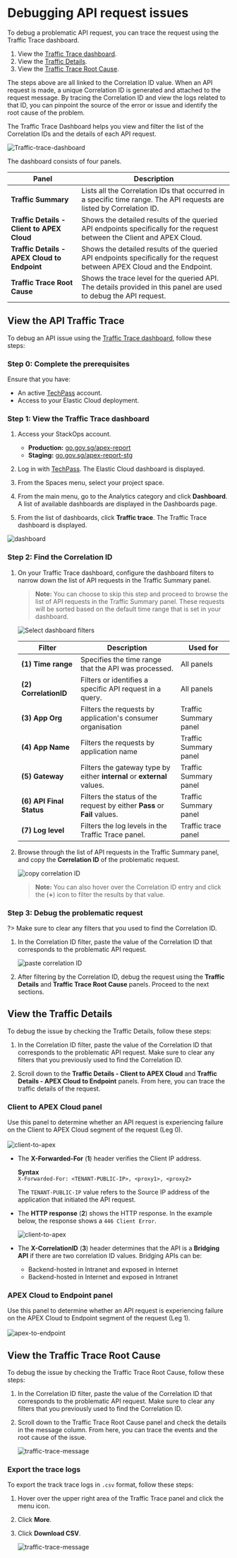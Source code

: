 # Debugging API request issues

To debug a problematic API request, you can trace the request using the Traffic Trace dashboard.

1. View the [Traffic Trace dashboard](#view-the-api-traffic-trace).
2. View the [Traffic Details](#view-the-traffic-details).
3. View the [Traffic Trace Root Cause](#view-the-traffic-trace-root-cause).

The steps above are all linked to the Correlation ID value. When an API request is made, a unique Correlation ID is generated and attached to the request message. By tracing the Correlation ID and view the logs related to that ID, you can  pinpoint the source of the error or issue and identify the root cause of the problem.

The Traffic Trace Dashboard helps you view and filter the list of the Correlation IDs and the details of each API request. 

![Traffic-trace-dashboard](./_assets/dashboard-traffic-trace.png)

The dashboard consists of four panels.

| Panel | Description |
| --- | --- |
| **Traffic Summary** | Lists all the Correlation IDs that occurred in a specific time range. The API requests are listed by  Correlation ID. |
| **Traffic Details - Client to APEX Cloud** | Shows the detailed results of the queried API endpoints specifically for the request between the Client and APEX Cloud. |
| **Traffic Details - APEX Cloud to Endpoint** | Shows the detailed results of the queried API endpoints specifically for the request between APEX Cloud and the Endpoint. |
| **Traffic Trace Root Cause** | Shows the trace level for the  queried API. The details provided in this panel are used to debug the API request.

## View the API Traffic Trace

To debug an API issue using the [Traffic Trace dashboard](#debugging-api-request-issues), follow these steps:

### Step 0: Complete the prerequisites

Ensure that you have:

- An active [TechPass](sections/onboarding/techpass) account.
- Access to your Elastic Cloud deployment.

</details>

### Step 1: View the Traffic Trace dashboard

1. Access your StackOps account.

    - **Production:** [go.gov.sg/apex-report](https://go.gov.sg/apex-report)
    - **Staging:** [go.gov.sg/apex-report-stg](https://go.gov.sg/apex-report-stg)

1. Log in with [TechPass](sections/onboarding/techpass). The Elastic Cloud dashboard is displayed.

1. From the Spaces menu, select your project space.

1. From the main menu, go to the Analytics category and click **Dashboard**. A list of available dashboards are displayed in the Dashboards page.

1. From the list of dashboards, click **Traffic trace**. The Traffic Trace dashboard is displayed.

![dashboard](./_assets/dashboard.gif)

### Step 2: Find the Correlation ID

1. On your Traffic Trace dashboard, configure the dashboard filters to narrow down the list of API requests in the Traffic Summary panel.

    > **Note:** You can choose to skip this step and proceed to browse the list of API requests in the Traffic Summary panel. These requests will be sorted based on the default time range that is set in your dashboard.

    ![Select dashboard filters](./_assets/dashboard-filters.png)

    | Filter | Description | Used for |
    | --- | -- | -- |
    | **(1) Time range** | Specifies the time range that the API was processed. | All panels
    | **(2) CorrelationID** | Filters or identifies a specific API request in a query. | All panels
    | **(3) App Org** | Filters the requests by application's consumer  organisation | Traffic Summary panel
    | **(4) App Name** | Filters the requests by application name | Traffic Summary panel
    | **(5) Gateway** | Filters the gateway type by either **internal** or **external** values. | Traffic Summary panel
    | **(6) API Final Status** | Filters the status of the request by either **Pass** or **Fail** values. | Traffic Summary panel
    | **(7) Log level** | Filters the log levels in the Traffic Trace panel. | Traffic trace panel |

2. Browse through the list of API requests in the Traffic Summary panel, and copy the **Correlation ID** of the problematic request.

    ![copy correlation ID](./_assets/dashboard-correlationid.png)

    > **Note:** You can also hover over the Correlation ID entry and  click the (**+**) icon to filter the results by that value.

### Step 3: Debug the problematic request

?> Make sure to clear any filters that you used to find the Correlation ID.

1. In the Correlation ID filter, paste the value of the Correlation ID that corresponds to the problematic API request.

    ![paste correlation ID](./_assets/dashboard-correlationid-filter.png)

1. After filtering by the Correlation ID, debug the request using the **Traffic Details** and **Traffic Trace Root Cause** panels. Proceed to the next sections.

## View the Traffic Details

To debug the issue by checking the Traffic Details, follow these steps:

1. In the Correlation ID filter, paste the value of the Correlation ID that corresponds to the problematic API request. Make sure to clear any filters that you previously used to find the Correlation ID.

1. Scroll down to the **Traffic Details - Client to APEX Cloud** and **Traffic Details - APEX Cloud to Endpoint** panels. From here, you can trace the traffic details of the request.

### Client to APEX Cloud panel

Use this panel to determine whether an API request is experiencing failure on the Client to APEX Cloud segment of the request (Leg 0).<br><br>
    ![client-to-apex](./_assets/trafficdetails-clienttoapex.png)

- The **X-Forwarded-For** (**1**) header verifies the Client IP address.

    **Syntax**<br>
    `X-Forwarded-For: <TENANT-PUBLIC-IP>, <proxy1>, <proxy2>`

    The `TENANT-PUBLIC-IP` value refers to the Source IP address of the application that initiated the API request.

- The **HTTP response** (**2**) shows the HTTP response. In the example below, the response shows a `446 Client Error`.

    ![client-to-apex](./_assets/trafficdetails-clienttoapex-error.png)

- The **X-CorrelationID** (**3**) header determines that the API is a **Bridging API** if there are two correlation ID values. Bridging APIs can be:
  - Backend-hosted in Intranet and exposed in Internet
  - Backend-hosted in Internet and exposed in Intranet

### APEX Cloud to Endpoint panel

Use this panel to determine whether an API request is experiencing failure on the APEX Cloud to Endpoint segment of the request (Leg 1).<br><br>
![apex-to-endpoint](./_assets/trafficdetails-apextoendpoint.png)

## View the Traffic Trace Root Cause

To debug the issue by checking the Traffic Trace Root Cause, follow these steps:

1. In the Correlation ID filter, paste the value of the Correlation ID that corresponds to the problematic API request. Make sure to clear any filters that you previously used to find the Correlation ID.

1. Scroll down to the Traffic Trace Root Cause panel and check the details in the message column. From here, you can trace the events and the root cause of the issue.

    ![traffic-trace-message](./_assets/dashboard-trace-error.png)

### Export the trace logs

To export the track trace logs in `.csv` format, follow these steps:

1. Hover over the upper right area of the Traffic Trace panel and click the menu icon.

1. Click **More**.

1. Click **Download CSV**.

    ![traffic-trace-message](./_assets/dashboard-traffic-trace-export.png)
